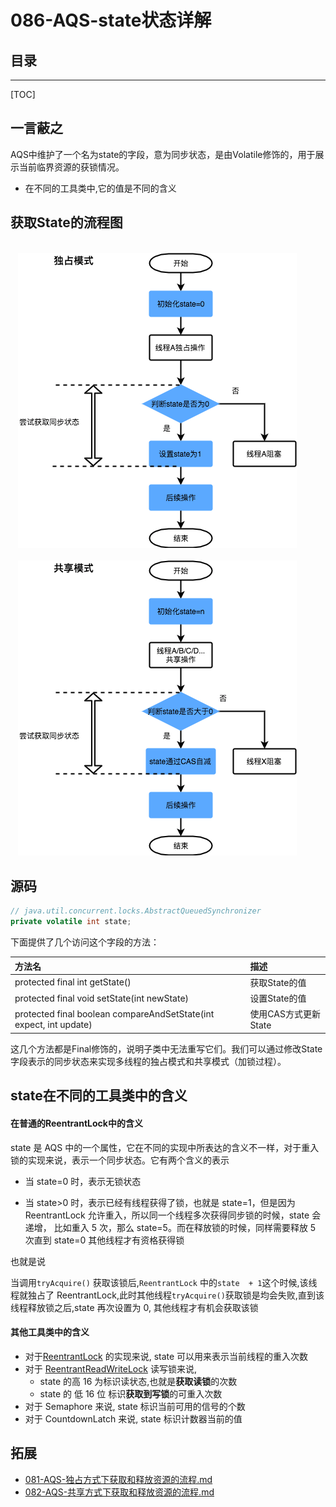 # 086-AQS-state状态详解

## 目录

------

[TOC]

## 一言蔽之

AQS中维护了一个名为state的字段，意为同步状态，是由Volatile修饰的，用于展示当前临界资源的获锁情况。

- 在不同的工具类中,它的值是不同的含义

## 获取State的流程图

![image-20201204144048368](../../../assets/image-20201204144048368.png)

## 源码

```java
// java.util.concurrent.locks.AbstractQueuedSynchronizer
private volatile int state;
```

下面提供了几个访问这个字段的方法：

| 方法名                                                       | 描述                 |
| :----------------------------------------------------------- | :------------------- |
| protected final int getState()                               | 获取State的值        |
| protected final void setState(int newState)                  | 设置State的值        |
| protected final boolean compareAndSetState(int expect, int update) | 使用CAS方式更新State |

这几个方法都是Final修饰的，说明子类中无法重写它们。我们可以通过修改State字段表示的同步状态来实现多线程的独占模式和共享模式（加锁过程）。

## state在不同的工具类中的含义

#### 在普通的**ReentrantLock**中的含义

state 是 AQS 中的一个属性，它在不同的实现中所表达的含义不一样，对于重入锁的实现来说，表示一个同步状态。它有两个含义的表示

- 当 state=0 时，表示无锁状态

- 当 state>0 时，表示已经有线程获得了锁，也就是 state=1，但是因为 ReentrantLock 允许重入，所以同一个线程多次获得同步锁的时候，state 会递增， 比如重入 5 次，那么 state=5。而在释放锁的时候，同样需要释放 5 次直到 state=0 其他线程才有资格获得锁

也就是说

当调用`tryAcquire()` 获取该锁后,`ReentrantLock` 中的` state  + 1 `这个时候,该线程就独占了 ReentrantLock,此时其他线程`tryAcquire()`获取锁是均会失败,直到该线程释放锁之后,state 再次设置为 0, 其他线程才有机会获取该锁

#### 其他工具类中的含义

- 对于[ReentrantLock](050-ReentrantLock.md) 的实现来说, state  可以用来表示当前线程的重入次数
- 对于 [ReentrantReadWriteLock](041-读写锁ReentrantReadWriteLock.md) 读写锁来说, 
  - state 的高 16 为标识读状态,也就是**获取读锁**的次数
  - state 的 低 16 位 标识**获取到写锁**的可重入次数
- 对于  Semaphore 来说, state 标识当前可用的信号的个数
- 对于  CountdownLatch  来说, state 标识计数器当前的值

## 拓展

-  [081-AQS-独占方式下获取和释放资源的流程.md](081-AQS-独占方式下获取和释放资源的流程.md) 
-  [082-AQS-共享方式下获取和释放资源的流程.md](082-AQS-共享方式下获取和释放资源的流程.md) 